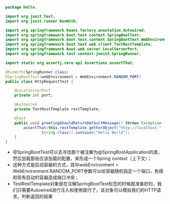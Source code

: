 ```java
package hello;

import org.junit.Test;
import org.junit.runner.RunWith;

import org.springframework.beans.factory.annotation.Autowired;
import org.springframework.boot.test.context.SpringBootTest;
import org.springframework.boot.test.context.SpringBootTest.WebEnvironment;
import org.springframework.boot.test.web.client.TestRestTemplate;
import org.springframework.boot.web.server.LocalServerPort;
import org.springframework.test.context.junit4.SpringRunner;

import static org.assertj.core.api.Assertions.assertThat;

@RunWith(SpringRunner.class)
@SpringBootTest(webEnvironment = WebEnvironment.RANDOM_PORT)
public class HttpRequestTest {

    @LocalServerPort
    private int port;

    @Autowired
    private TestRestTemplate restTemplate;

    @Test
    public void greetingShouldReturnDefaultMessage() throws Exception {
        assertThat(this.restTemplate.getForObject("http://localhost:" + port + "/",
                String.class)).contains("Hello World");
    }
}
```
* @SpringBootTest可以去寻找那个被注解为@SpringBootApplication的类，然后加载那些应该加载的配置，来形成一个Spring context（上下文）；
* 这种方式是启动容器的方式，其中webEnvironment = WebEnvironment.RANDOM_PORT参数可以给容器随机指定一个端口，免得和现有启动的容器造成端口冲突；
* TestRestTemplate对象是在注解SpringBootTest标签的时候就准备好的，我们只需要Autowired进行注入和使用就行了，该对象可以模拟我们的HTTP请求，判断返回的结果
